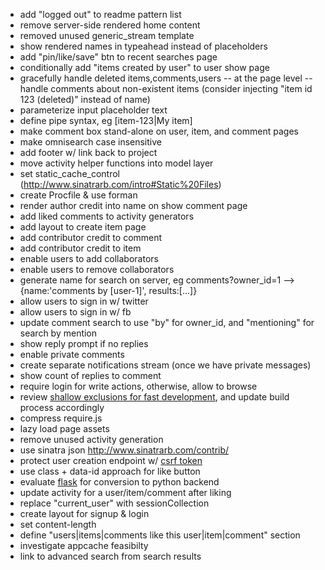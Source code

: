 - add "logged out" to readme pattern list
- remove server-side rendered home content
- removed unused generic_stream template
- show rendered names in typeahead instead of placeholders
- add "pin/like/save" btn to recent searches page
- conditionally add "items created by user" to user show page
- gracefully handle deleted items,comments,users
-- at the page level
-- handle comments about non-existent items (consider injecting "item id 123 (deleted)" instead of name)
- parameterize input placeholder text
- define pipe syntax, eg [item-123|My item]
- make comment box stand-alone on user, item, and comment pages
- make omnisearch case insensitive
- add footer w/ link back to project
- move activity helper functions into model layer
- set static_cache_control (http://www.sinatrarb.com/intro#Static%20Files)
- create Procfile & use forman
- render author credit into name on show comment page
- add liked comments to activity generators
- add layout to create item page
- add contributor credit to comment
- add contributor credit to item
- enable users to add collaborators
- enable users to remove collaborators
- generate name for search on server, eg comments?owner_id=1 --> {name:'comments by [user-1]', results:[...]}
- allow users to sign in w/ twitter
- allow users to sign in w/ fb
- update comment search to use "by" for owner_id, and "mentioning" for search by mention
- show reply prompt if no replies
- enable private comments
- create separate notifications stream (once we have private messages)
- show count of replies to comment
- require login for write actions, otherwise, allow to browse
- review [shallow exclusions for fast development](http://requirejs.org/docs/optimization.html#shallow), and update build process accordingly
- compress require.js
- lazy load page assets
- remove unused activity generation
- use sinatra json http://www.sinatrarb.com/contrib/
- protect user creation endpoint w/ [csrf token](http://stackoverflow.com/questions/11451161/sinatra-csrf-authenticity-tokens)
- use class + data-id approach for like button
- evaluate [flask](http://flask.pocoo.org/) for conversion to python backend
- update activity for a user/item/comment after liking
- replace "current_user" with sessionCollection
- create layout for signup & login
- set content-length
- define "users|items|comments like this user|item|comment" section
- investigate appcache feasibilty
- link to advanced search from search results
